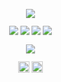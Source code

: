 <p align="center">
  <img src="https://gpvc.arturio.dev/FallenAstaroth"/>
</p>

<p align="center">
  <a><img src="https://img.shields.io/badge/-Python-%230075a8?logo=python&logoColor=white&style=flat-square"/></a>
  <a><img src="https://img.shields.io/badge/-JavaScript-%23e9d54c?logo=javascript&logoColor=white&style=flat-square"/></a>
  <a><img src="https://img.shields.io/badge/-HTML-%23de4b25?logo=html5&logoColor=white&style=flat-square"/></a>
  <a><img src="https://img.shields.io/badge/-CSS-%230174b8?logo=css3&logoColor=white&style=flat-square"/></a>
</p>
<!--END_SECTION:waka-->

<p align="center">
  <img
    src="https://github-readme-stats.vercel.app/api?username=FallenAstaroth&count_private=true&show_icons=true&include_all_commits=true&disable_animations=true&hide_rank=true&hide_border=false&theme=react&border_color=57a5fe"
  />
</p>

<p align="center">
  <a href="https://vk.com/innkvi"><img src="https://cdn.icon-icons.com/icons2/2429/PNG/512/vk_logo_icon_147212.png" width="20" height="20"></a>
  <a href="https://htmlpreview.github.io/?https://github.com/FallenAstaroth/FallenAstaroth/blob/master/docs/index.html"><img src="https://cdn.icon-icons.com/icons2/2108/PNG/512/discord_icon_130958.png" width="20" height="20"></a>
</p>
